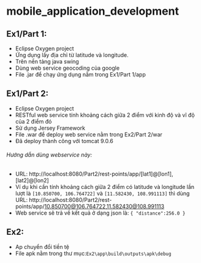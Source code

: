 # mobile_application_development

## Ex1/Part 1:
- Eclipse Oxygen project
- Ứng dụng lấy địa chỉ từ latitude và longitude.
- Trên nền tảng java swing
- Dùng web service geocoding của google
- File .jar để chạy ứng dụng nằm trong Ex1/Part 1/app
## Ex1/Part 2:
- Eclipse Oxygen project
- RESTful web service tính khoảng cách giữa 2 điểm với kinh độ và vĩ độ của 2 điểm đó
- Sử dụng Jersey Framework
- File .war để deploy web service nằm trong Ex2/Part 2/war
- Đã deploy thành công với tomcat 9.0.6
###### Hướng dẫn dùng webservice này:
- URL: http://localhost:8080/Part2/rest-points/app/[lat1]@[lon1],[lat2]@[lon2]
- Ví dụ khi cần tính khoảng cách giữa 2 điểm có latitude và longitude lần lượt là ```[10.850700, 106.764722]``` và ```[11.582430, 108.991113]``` thì dùng URL: http://localhost:8080/Part2/rest-points/app/10.850700@106.764722,11.582430@108.991113
- Web service sẽ trả về kết quả ở dạng json là: ```{ "distance":256.0 }```
## Ex2:
- Ap chuyển đổi tiền tệ
- File apk nằm trong thư mục:```Ex2\app\build\outputs\apk\debug``` 
